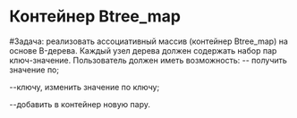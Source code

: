 # Контейнер Btree_map

#Задача: 
реализовать ассоциативный массив (контейнер Вtree_map) на основе B-дерева. Каждый узел дерева должен содержать набор пар ключ-значение. Пользователь должен иметь возможность: 
  -- получить значение по;
  
  --ключу, изменить значение по ключу;
  
  --добавить в контейнер новую пару.
